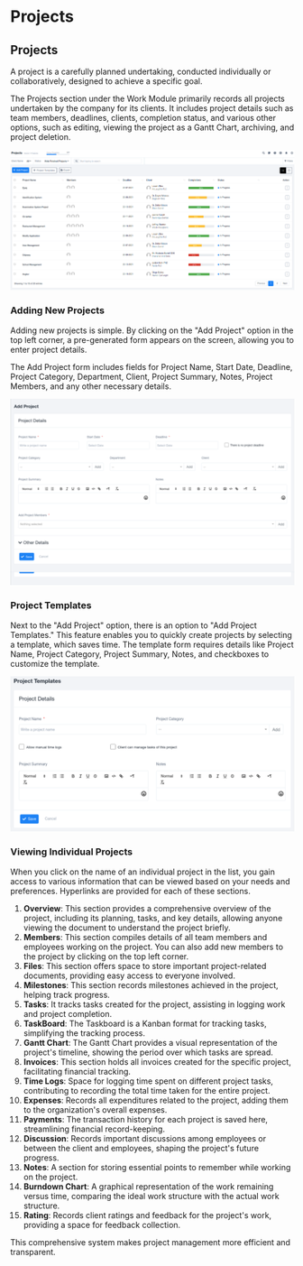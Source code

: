 # Projects

## Projects

A project is a carefully planned undertaking, conducted individually or collaboratively, designed to achieve a specific goal.

The Projects section under the Work Module primarily records all projects undertaken by the company for its clients. It includes project details such as team members, deadlines, clients, completion status, and various other options, such as editing, viewing the project as a Gantt Chart, archiving, and project deletion.

![jZ8EfD_DIDkNy4QF-VHGUkEn6osRzl0CIA.png](Projects/jZ8EfD_DIDkNy4QF-VHGUkEn6osRzl0CIA.png)

### Adding New Projects

Adding new projects is simple. By clicking on the "Add Project" option in the top left corner, a pre-generated form appears on the screen, allowing you to enter project details.

The Add Project form includes fields for Project Name, Start Date, Deadline, Project Category, Department, Client, Project Summary, Notes, Project Members, and any other necessary details.

![muQBXBbXwVxmwUP3wobHkADja6PVlrrmDw.png](Projects/muQBXBbXwVxmwUP3wobHkADja6PVlrrmDw.png)

### Project Templates

Next to the "Add Project" option, there is an option to "Add Project Templates." This feature enables you to quickly create projects by selecting a template, which saves time. The template form requires details like Project Name, Project Category, Project Summary, Notes, and checkboxes to customize the template.

![DAU26SLkdJ7lWKylyxe7Adc0sOXRdsfRbA.png](Projects/DAU26SLkdJ7lWKylyxe7Adc0sOXRdsfRbA.png)

### Viewing Individual Projects

When you click on the name of an individual project in the list, you gain access to various information that can be viewed based on your needs and preferences. Hyperlinks are provided for each of these sections.

1. **Overview**: This section provides a comprehensive overview of the project, including its planning, tasks, and key details, allowing anyone viewing the document to understand the project briefly.
2. **Members**: This section compiles details of all team members and employees working on the project. You can also add new members to the project by clicking on the top left corner.
3. **Files**: This section offers space to store important project-related documents, providing easy access to everyone involved.
4. **Milestones**: This section records milestones achieved in the project, helping track progress.
5. **Tasks**: It tracks tasks created for the project, assisting in logging work and project completion.
6. **TaskBoard**: The Taskboard is a Kanban format for tracking tasks, simplifying the tracking process.
7. **Gantt Chart**: The Gantt Chart provides a visual representation of the project's timeline, showing the period over which tasks are spread.
8. **Invoices**: This section holds all invoices created for the specific project, facilitating financial tracking.
9. **Time Logs**: Space for logging time spent on different project tasks, contributing to recording the total time taken for the entire project.
10. **Expenses**: Records all expenditures related to the project, adding them to the organization's overall expenses.
11. **Payments**: The transaction history for each project is saved here, streamlining financial record-keeping.
12. **Discussion**: Records important discussions among employees or between the client and employees, shaping the project's future progress.
13. **Notes**: A section for storing essential points to remember while working on the project.
14. **Burndown Chart**: A graphical representation of the work remaining versus time, comparing the ideal work structure with the actual work structure.
15. **Rating**: Records client ratings and feedback for the project's work, providing a space for feedback collection.

This comprehensive system makes project management more efficient and transparent.
